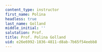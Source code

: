 ```yaml
---
content_type: instructor
first_name: Polina
headless: true
last_name: Golland
middle_initial: ''
salutation: Prof.
title: Prof. Polina Golland
uid: e26e6992-1836-4811-d8ab-7b65f54eebb8
---
```

